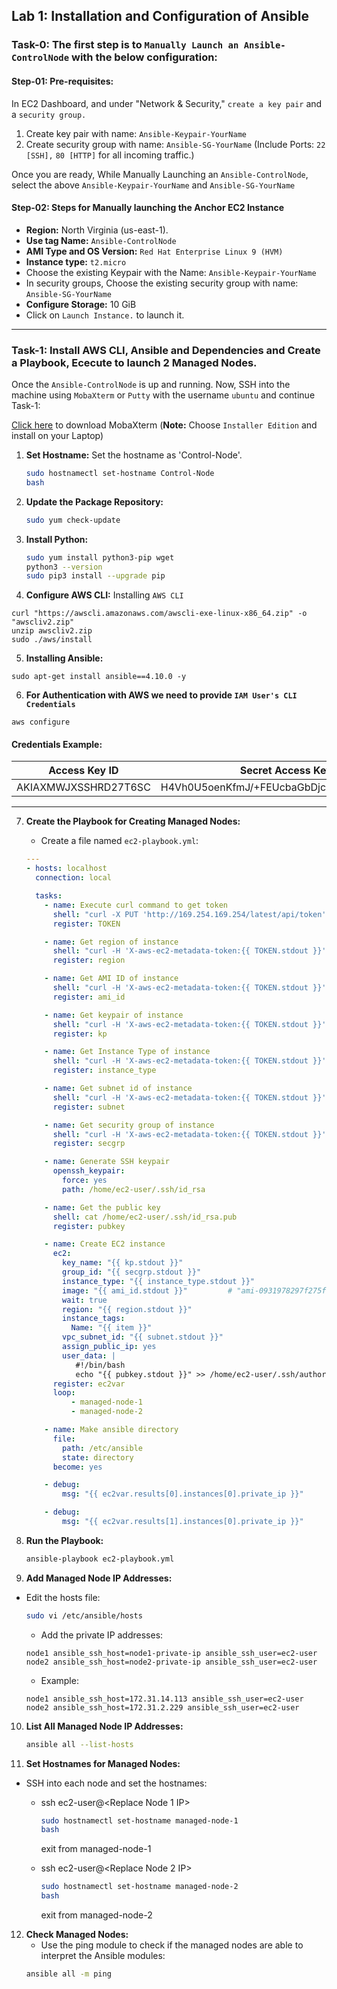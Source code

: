 ## Lab 1: Installation and Configuration of Ansible

### Task-0: The first step is to `Manually Launch an Ansible-ControlNode` with the below configuration:

#### Step-01: Pre-requisites:

In EC2 Dashboard, and under "Network & Security," `create a key pair` and a `security group.`

1. Create key pair with name: `Ansible-Keypair-YourName`
2. Create security group with name: `Ansible-SG-YourName`
   (Include Ports: `22 [SSH],` `80 [HTTP]` for all incoming traffic.)

Once you are ready, While Manually Launching an `Ansible-ControlNode`, select the above `Ansible-Keypair-YourName` and `Ansible-SG-YourName`

#### Step-02: Steps for Manually launching the Anchor EC2 Instance

* **Region:** North Virginia (us-east-1).
* **Use tag Name:** `Ansible-ControlNode`
* **AMI Type and OS Version:** `Red Hat Enterprise Linux 9 (HVM)`
* **Instance type:** `t2.micro`
* Choose the existing Keypair with the Name: `Ansible-Keypair-YourName`
* In security groups, Choose the existing security group with name: `Ansible-SG-YourName`
* **Configure Storage:** 10 GiB
* Click on `Launch Instance.` to launch it.
---------------------------------------------------------------------
### Task-1: Install AWS CLI, Ansible and Dependencies and Create a Playbook, Ececute to launch 2 Managed Nodes.

Once the `Ansible-ControlNode` is up and running. Now, SSH into the machine using `MobaXterm` or `Putty` with the username `ubuntu` and continue Task-1:

[Click here](https://mobaxterm.mobatek.net/download-home-edition.html) to download MobaXterm (**Note:** Choose `Installer Edition` and install on your Laptop) 

1. **Set Hostname:**
Set the hostname as 'Control-Node'.
    ```sh
    sudo hostnamectl set-hostname Control-Node
    bash
    ```

2. **Update the Package Repository:**
    ```sh
    sudo yum check-update
    ```

3. **Install Python:**
    ```sh
    sudo yum install python3-pip wget
    python3 --version
    sudo pip3 install --upgrade pip
    ```

4. **Configure AWS CLI:**
    Installing `AWS CLI`
```
curl "https://awscli.amazonaws.com/awscli-exe-linux-x86_64.zip" -o "awscliv2.zip"
unzip awscliv2.zip
sudo ./aws/install
```

5. **Installing Ansible:**
```
sudo apt-get install ansible==4.10.0 -y
```

6. **For Authentication with AWS we need to provide `IAM User's CLI Credentials`**
```
aws configure
```
#### Credentials Example:
| **Access Key ID** | **Secret Access Key** |
| ----------------- | --------------------- |
| AKIAXMWJXSSHRD27T6SC | H4Vh0U5oenKfmJ/+FEUcbaGbDjcnGAmZvQLX7zTT |

---------------------------------------------------------------------

7. **Create the Playbook for Creating Managed Nodes:**
    - Create a file named `ec2-playbook.yml`:
    ```yaml
    ---
    - hosts: localhost
      connection: local

      tasks:
        - name: Execute curl command to get token
          shell: "curl -X PUT 'http://169.254.169.254/latest/api/token' -H 'X-aws-ec2-metadata-token-ttl-seconds: 21600'"
          register: TOKEN

        - name: Get region of instance
          shell: "curl -H 'X-aws-ec2-metadata-token:{{ TOKEN.stdout }}' http://169.254.169.254/latest/meta-data/placement/region/"
          register: region

        - name: Get AMI ID of instance
          shell: "curl -H 'X-aws-ec2-metadata-token:{{ TOKEN.stdout }}' http://169.254.169.254/latest/meta-data/ami-id"
          register: ami_id

        - name: Get keypair of instance
          shell: "curl -H 'X-aws-ec2-metadata-token:{{ TOKEN.stdout }}' http://169.254.169.254/latest/meta-data/public-keys/| cut -c 3-100 "
          register: kp

        - name: Get Instance Type of instance
          shell: "curl -H 'X-aws-ec2-metadata-token:{{ TOKEN.stdout }}' http://169.254.169.254/latest/meta-data/instance-type"
          register: instance_type

        - name: Get subnet id of instance
          shell: "curl -H 'X-aws-ec2-metadata-token:{{ TOKEN.stdout }}' -v http://169.254.169.254/latest/meta-data/network/interfaces/macs/$(curl -H 'X-aws-ec2-metadata-token:{{ TOKEN.stdout }}' -v http://169.254.169.254/latest/meta-data/network/interfaces/macs)/subnet-id"
          register: subnet

        - name: Get security group of instance
          shell: "curl -H 'X-aws-ec2-metadata-token:{{ TOKEN.stdout }}' -v http://169.254.169.254/latest/meta-data/network/interfaces/macs/$(curl -H 'X-aws-ec2-metadata-token:{{ TOKEN.stdout }}' -v http://169.254.169.254/latest/meta-data/network/interfaces/macs)/security-group-ids/"
          register: secgrp

        - name: Generate SSH keypair
          openssh_keypair:
            force: yes
            path: /home/ec2-user/.ssh/id_rsa

        - name: Get the public key
          shell: cat /home/ec2-user/.ssh/id_rsa.pub
          register: pubkey

        - name: Create EC2 instance
          ec2:
            key_name: "{{ kp.stdout }}"
            group_id: "{{ secgrp.stdout }}"
            instance_type: "{{ instance_type.stdout }}"
            image: "{{ ami_id.stdout }}"         # "ami-0931978297f275f71"
            wait: true
            region: "{{ region.stdout }}"
            instance_tags:
              Name: "{{ item }}"
            vpc_subnet_id: "{{ subnet.stdout }}"
            assign_public_ip: yes
            user_data: |
               #!/bin/bash
               echo "{{ pubkey.stdout }}" >> /home/ec2-user/.ssh/authorized_keys
          register: ec2var
          loop:
              - managed-node-1
              - managed-node-2

        - name: Make ansible directory
          file:
            path: /etc/ansible
            state: directory
          become: yes

        - debug:
            msg: "{{ ec2var.results[0].instances[0].private_ip }}"

        - debug:
            msg: "{{ ec2var.results[1].instances[0].private_ip }}"
    ```

8. **Run the Playbook:**
    ```sh
    ansible-playbook ec2-playbook.yml
    ```

9. **Add Managed Node IP Addresses:**
* Edit the hosts file:
    ```sh
    sudo vi /etc/ansible/hosts
    ```
    - Add the private IP addresses:
    ```plaintext
    node1 ansible_ssh_host=node1-private-ip ansible_ssh_user=ec2-user
    node2 ansible_ssh_host=node2-private-ip ansible_ssh_user=ec2-user
    ```
    - Example:
    ```plaintext
    node1 ansible_ssh_host=172.31.14.113 ansible_ssh_user=ec2-user
    node2 ansible_ssh_host=172.31.2.229 ansible_ssh_user=ec2-user
    ```

10. **List All Managed Node IP Addresses:**
    ```sh
    ansible all --list-hosts
    ```

11. **Set Hostnames for Managed Nodes:**
* SSH into each node and set the hostnames:
  - ssh ec2-user@<Replace Node 1 IP>
    ```sh
    sudo hostnamectl set-hostname managed-node-1
    bash
    ```
    exit from managed-node-1
    
  - ssh ec2-user@<Replace Node 2 IP>
    ```sh
    sudo hostnamectl set-hostname managed-node-2
    bash
    ```
    exit from managed-node-2

12. **Check Managed Nodes:**
    - Use the ping module to check if the managed nodes are able to interpret the Ansible modules:
    ```sh
    ansible all -m ping
    ```
